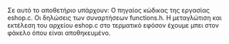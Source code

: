 Σε αυτό το αποθετήριο υπάρχουν:
Ο πηγαίος κώδικας της εργασίας eshop.c.
Οι δηλώσεις των συναρτήσεων functions.h.
Η μεταγλώτιση και εκτέλεση του αρχείου eshop.c στο τερματικό εφόσον έχουμε μπει στον φάκελο όπου είναι αποθηκευμένο.
